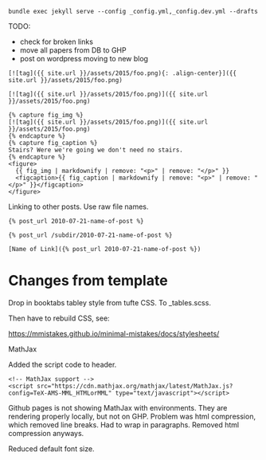 
```
bundle exec jekyll serve --config _config.yml,_config.dev.yml --drafts
```

TODO:

- check for broken links
- move all papers from DB to GHP
- post on wordpress moving to new blog


```
[![tag]({{ site.url }}/assets/2015/foo.png){: .align-center}]({{ site.url }}/assets/2015/foo.png)

[![tag]({{ site.url }}/assets/2015/foo.png)]({{ site.url }}/assets/2015/foo.png)

{% capture fig_img %}
[![tag]({{ site.url }}/assets/2015/foo.png)]({{ site.url }}/assets/2015/foo.png)
{% endcapture %}
{% capture fig_caption %}
Stairs? Were we're going we don't need no stairs.
{% endcapture %}
<figure>
  {{ fig_img | markdownify | remove: "<p>" | remove: "</p>" }}
  <figcaption>{{ fig_caption | markdownify | remove: "<p>" | remove: "</p>" }}</figcaption>
</figure>
```

Linking to other posts. Use raw file names.
```
{% post_url 2010-07-21-name-of-post %}

{% post_url /subdir/2010-07-21-name-of-post %}

[Name of Link]({% post_url 2010-07-21-name-of-post %})
```

# Changes from template

Drop in booktabs tabley style from tufte CSS. To _tables.scss. 

Then have to rebuild CSS, see:

https://mmistakes.github.io/minimal-mistakes/docs/stylesheets/

MathJax

Added the script code to header.

```
<!-- MathJax support -->
<script src="https://cdn.mathjax.org/mathjax/latest/MathJax.js?config=TeX-AMS-MML_HTMLorMML" type="text/javascript"></script>

```

Github pages is not showing MathJax with environments. They are rendering properly locally, but not on GHP. Problem was html compression, which removed line breaks. Had to wrap in paragraphs. Removed html compression anyways.

Reduced default font size.



